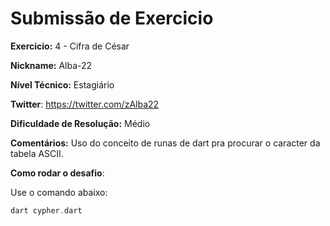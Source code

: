 # Submissão de Exercicio

**Exercicio:** 4 - Cifra de César

**Nickname:** Alba-22

**Nível Técnico:** Estagiário

**Twitter**: https://twitter.com/zAlba22

**Dificuldade de Resolução:** Médio

**Comentários:** Uso do conceito de runas de dart pra procurar o caracter da tabela ASCII.

**Como rodar o desafio**: 

Use o comando abaixo: 
```dart
dart cypher.dart
```